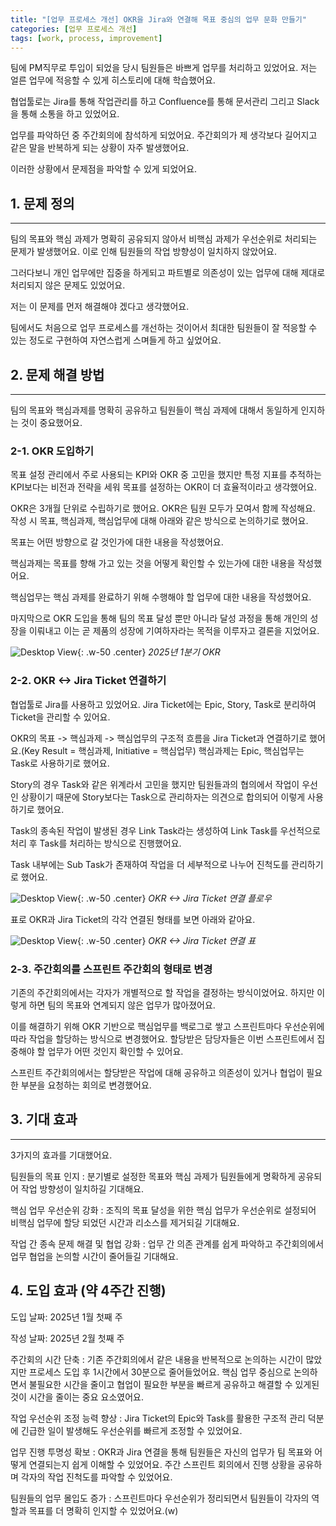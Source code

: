 ```yaml
---
title: "[업무 프로세스 개선] OKR을 Jira와 연결해 목표 중심의 업무 문화 만들기"
categories: [업무 프로세스 개선]
tags: [work, process, improvement]
---
```


팀에 PM직무로 투입이 되었을 당시 팀원들은 바쁘게 업무를 처리하고 있었어요. 저는 얼른 업무에 적응할 수 있게 히스토리에 대해 학습했어요.

협업툴로는 Jira를 통해 작업관리를 하고 Confluence를 통해 문서관리 그리고 Slack을 통해 소통을 하고 있었어요.

업무를 파악하던 중 주간회의에 참석하게 되었어요. 주간회의가 제 생각보다 길어지고 같은 말을 반복하게 되는 상황이 자주 발생했어요.

이러한 상황에서 문제점을 파악할 수 있게 되었어요.

## 1. 문제 정의
---
팀의 목표와 핵심 과제가 명확히 공유되지 않아서 비핵심 과제가 우선순위로 처리되는 문제가 발생했어요. 이로 인해 팀원들의 작업 방향성이 일치하지 않았어요.

그러다보니 개인 업무에만 집중을 하게되고 파트별로 의존성이 있는 업무에 대해 제대로 처리되지 않은 문제도 있었어요.

저는 이 문제를 먼저 해결해야 겠다고 생각했어요. 

팀에서도 처음으로 업무 프로세스를 개선하는 것이어서 최대한 팀원들이 잘 적응할 수 있는 정도로 구현하여 자연스럽게 스며들게 하고 싶었어요.

## 2. 문제 해결 방법
---
팀의 목표와 핵심과제를 명확히 공유하고 팀원들이 핵심 과제에 대해서 동일하게 인지하는 것이 중요했어요.

### 2-1. OKR 도입하기

목표 설정 관리에서 주로 사용되는 KPI와 OKR 중 고민을 했지만 특정 지표를 추적하는 KPI보다는 비전과 전략을 세워 목표를 설정하는 OKR이 더 효율적이라고 생각했어요.

OKR은 3개월 단위로 수립하기로 했어요. OKR은 팀원 모두가 모여서 함께 작성해요. 작성 시 목표, 핵심과제, 핵심업무에 대해 아래와 같은 방식으로 논의하기로 했어요.

목표는 어떤 방향으로 갈 것인가에 대한 내용을 작성했어요.

핵심과제는 목표를 향해 가고 있는 것을 어떻게 확인할 수 있는가에 대한 내용을 작성했어요.

핵심업무는 핵심 과제를 완료하기 위해 수행해야 할 업무에 대한 내용을 작성했어요.

마지막으로 OKR 도입을 통해 팀의 목표 달성 뿐만 아니라 달성 과정을 통해 개인의 성장을 이뤄내고 이는 곧 제품의 성장에 기여하자라는 목적을 이루자고 결론을 지었어요.

![Desktop View](/assets/img/posts/2024-11-24-work-process-improvement-1/2024-11-24-work-process-improvement-1-1.png){: .w-50 .center}
_2025년 1분기 OKR_

### 2-2. OKR <-> Jira Ticket 연결하기

협업툴로 Jira를 사용하고 있었어요. Jira Ticket에는 Epic, Story, Task로 분리하여 Ticket을 관리할 수 있어요.

OKR의 목표 -> 핵심과제 -> 핵심업무의 구조적 흐름을 Jira Ticket과 연결하기로 했어요.(Key Result = 핵심과제, Initiative = 핵심업무) 핵심과제는 Epic, 핵심업무는 Task로 사용하기로 했어요.

Story의 경우 Task와 같은 위계라서 고민을 했지만 팀원들과의 협의에서 작업이 우선인 상황이기 때문에 Story보다는 Task으로 관리하자는 의견으로 합의되어 이렇게 사용하기로 했어요.

Task의 종속된 작업이 발생된 경우 Link Task라는 생성하여 Link Task를 우선적으로 처리 후 Task를 처리하는 방식으로 진행했어요.

Task 내부에는 Sub Task가 존재하여 작업을 더 세부적으로 나누어 진척도를 관리하기로 했어요.

![Desktop View](/assets/img/posts/2024-11-24-work-process-improvement-1/2024-11-24-work-process-improvement-1-2.png){: .w-50 .center}
_OKR <-> Jira Ticket 연결 플로우_

표로 OKR과 Jira Ticket의 각각 연결된 형태를 보면 아래와 같아요.

![Desktop View](/assets/img/posts/2024-11-24-work-process-improvement-1/2024-11-24-work-process-improvement-1-3.png){: .w-50 .center}
_OKR <-> Jira Ticket 연결 표_

### 2-3. 주간회의를 스프린트 주간회의 형태로 변경

기존의 주간회의에서는 각자가 개별적으로 할 작업을 결정하는 방식이었어요. 하지만 이렇게 하면 팀의 목표와 연계되지 않은 업무가 많아졌어요.

이를 해결하기 위해 OKR 기반으로 핵심업무를 백로그로 쌓고 스프린트마다 우선순위에 따라 작업을 할당하는 방식으로 변경했어요. 할당받은 담당자들은 이번 스프린트에서 집중해야 할 업무가 어떤 것인지 확인할 수 있어요.

스프린트 주간회의에서는 할당받은 작업에 대해 공유하고 의존성이 있거나 협업이 필요한 부분을 요청하는 회의로 변경했어요.


## 3. 기대 효과
---
3가지의 효과를 기대했어요.

팀원들의 목표 인지
: 분기별로 설정한 목표와 핵심 과제가 팀원들에게 명확하게 공유되어 작업 방향성이 일치하길 기대해요.

핵심 업무 우선순위 강화
: 조직의 목표 달성을 위한 핵심 업무가 우선순위로 설정되어 비핵심 업무에 할당 되었던 시간과 리소스를 제거되길 기대해요.

작업 간 종속 문제 해결 및 협업 강화
: 업무 간 의존 관계를 쉽게 파악하고 주간회의에서 업무 협업을 논의할 시간이 줄어들길 기대해요.

## 4. 도입 효과 (약 4주간 진행)

도입 날짜: 2025년 1월 첫째 주

작성 날짜: 2025년 2월 첫째 주

주간회의 시간 단축
: 기존 주간회의에서 같은 내용을 반복적으로 논의하는 시간이 많았지만 프로세스 도입 후 1시간에서 30분으로 줄어들었어요. 핵심 업무 중심으로 논의하면서 불필요한 시간을 줄이고 협업이 필요한 부분을 빠르게 공유하고 해결할 수 있게된 것이 시간을 줄이는 중요 요소였어요.

작업 우선순위 조정 능력 향상
: Jira Ticket의 Epic와 Task를 활용한 구조적 관리 덕분에 긴급한 일이 발생해도 우선순위를 빠르게 조정할 수 있었어요.

업무 진행 투명성 확보
: OKR과 Jira 연결을 통해 팀원들은 자신의 업무가 팀 목표와 어떻게 연결되는지 쉽게 이해할 수 있었어요. 주간 스프린트 회의에서 진행 상황을 공유하며 각자의 작업 진척도를 파악할 수 있었어요.

팀원들의 업무 몰입도 증가
: 스프린트마다 우선순위가 정리되면서 팀원들이 각자의 역할과 목표를 더 명확히 인지할 수 있었어요.(w)